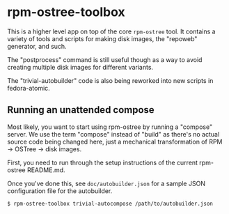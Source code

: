 rpm-ostree-toolbox
==================

This is a higher level app on top of the core `rpm-ostree` tool.  It
contains a variety of tools and scripts for making disk images, the
"repoweb" generator, and such.

The "postprocess" command is still useful though as a way to avoid
creating multiple disk images for different variants.

The "trivial-autobuilder" code is also being reworked into new scripts
in fedora-atomic.

Running an unattended compose
-----------------------------

Most likely, you want to start using rpm-ostree by running a "compose"
server.  We use the term "compose" instead of "build" as there's no
actual source code being changed here, just a mechanical
transformation of RPM -> OSTree -> disk images.

First, you need to run through the setup instructions of the current
rpm-ostree README.md.

Once you've done this, see `doc/autobuilder.json` for a sample JSON
configuration file for the autobuilder.

	$ rpm-ostree-toolbox trivial-autocompose /path/to/autobuilder.json
